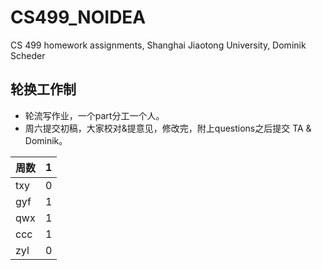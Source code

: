 # CS499_NOIDEA
CS 499 homework assignments, Shanghai Jiaotong University, Dominik Scheder

## 轮换工作制

- 轮流写作业，一个part分工一个人。
- 周六提交初稿，大家校对&提意见，修改完，附上questions之后提交 TA & Dominik。


周数 | 1
-----|---
txy | 0
gyf | 1
qwx | 1
ccc | 1
zyl | 0

